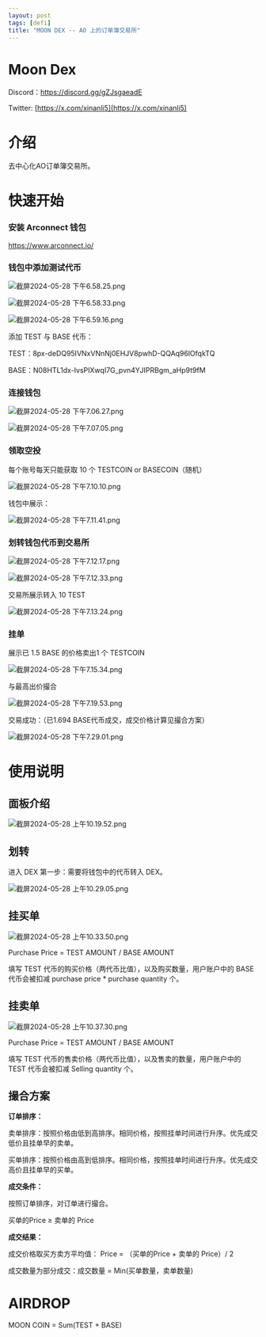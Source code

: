 ```yaml
---
layout: post
tags: [defi]
title: "MOON DEX -- AO 上的订单簿交易所"
---
```


# Moon Dex

Discord：https://discord.gg/gZJsgaeadE

Twitter:    [https://x.com/xinanli5](https://x.com/xinanli5)

# 介绍

去中心化AO订单簿交易所。

# 快速开始

### 安装 Arconnect 钱包

https://www.arconnect.io/

### 钱包中添加测试代币

![截屏2024-05-28 下午6.58.25.png](/images/moon/%E6%88%AA%E5%B1%8F2024-05-28_%E4%B8%8B%E5%8D%886.58.25.png)

![截屏2024-05-28 下午6.58.33.png](/images/moon/%E6%88%AA%E5%B1%8F2024-05-28_%E4%B8%8B%E5%8D%886.58.33.png)

![截屏2024-05-28 下午6.59.16.png](/images/moon/%E6%88%AA%E5%B1%8F2024-05-28_%E4%B8%8B%E5%8D%886.59.16.png)

添加 TEST 与 BASE 代币：

TEST：8px-deDQ95IVNxVNnNj0EHJV8pwhD-QQAq96lOfqkTQ

BASE：N08HTL1dx-IvsPIXwqI7G_pvn4YJIPRBgm_aHp9t9fM

### 连接钱包

![截屏2024-05-28 下午7.06.27.png](/images/moon/%E6%88%AA%E5%B1%8F2024-05-28_%E4%B8%8B%E5%8D%887.06.27.png)

![截屏2024-05-28 下午7.07.05.png](/images/moon/%E6%88%AA%E5%B1%8F2024-05-28_%E4%B8%8B%E5%8D%887.07.05.png)

### 领取空投

每个账号每天只能获取 10 个 TESTCOIN or BASECOIN（随机）

![截屏2024-05-28 下午7.10.10.png](/images/moon/%E6%88%AA%E5%B1%8F2024-05-28_%E4%B8%8B%E5%8D%887.10.10.png)

钱包中展示：

![截屏2024-05-28 下午7.11.41.png](/images/moon/%E6%88%AA%E5%B1%8F2024-05-28_%E4%B8%8B%E5%8D%887.11.41.png)

### 划转钱包代币到交易所

![截屏2024-05-28 下午7.12.17.png](/images/moon/%E6%88%AA%E5%B1%8F2024-05-28_%E4%B8%8B%E5%8D%887.12.17.png)

![截屏2024-05-28 下午7.12.33.png](/images/moon/%E6%88%AA%E5%B1%8F2024-05-28_%E4%B8%8B%E5%8D%887.12.33.png)

交易所展示转入 10 TEST

![截屏2024-05-28 下午7.13.24.png](/images/moon/%E6%88%AA%E5%B1%8F2024-05-28_%E4%B8%8B%E5%8D%887.13.24.png)

### 挂单

展示已 1.5 BASE 的价格卖出1 个 TESTCOIN

![截屏2024-05-28 下午7.15.34.png](/images/moon/%E6%88%AA%E5%B1%8F2024-05-28_%E4%B8%8B%E5%8D%887.15.34.png)

与最高出价撮合

![截屏2024-05-28 下午7.19.53.png](/images/moon/%E6%88%AA%E5%B1%8F2024-05-28_%E4%B8%8B%E5%8D%887.19.53.png)

交易成功：（已1.694 BASE代币成交，成交价格计算见撮合方案）

![截屏2024-05-28 下午7.29.01.png](/images/moon/%E6%88%AA%E5%B1%8F2024-05-28_%E4%B8%8B%E5%8D%887.29.01.png)

# 使用说明

## 面板介绍

![截屏2024-05-28 上午10.19.52.png](/images/moon/%E6%88%AA%E5%B1%8F2024-05-28_%E4%B8%8A%E5%8D%8810.19.52.png)

## 划转

进入 DEX 第一步：需要将钱包中的代币转入 DEX。

![截屏2024-05-28 上午10.29.05.png](/images/moon/%E6%88%AA%E5%B1%8F2024-05-28_%E4%B8%8A%E5%8D%8810.29.05.png)

## 挂买单

![截屏2024-05-28 上午10.33.50.png](/images/moon/%E6%88%AA%E5%B1%8F2024-05-28_%E4%B8%8A%E5%8D%8810.33.50.png)

Purchase Price = TEST AMOUNT / BASE AMOUNT

填写 TEST 代币的购买价格（两代币比值），以及购买数量，用户账户中的 BASE代币会被扣减 purchase price *  purchase quantity 个。

## 挂卖单

![截屏2024-05-28 上午10.37.30.png](/images/moon/%E6%88%AA%E5%B1%8F2024-05-28_%E4%B8%8A%E5%8D%8810.37.30.png)

Purchase Price = TEST AMOUNT / BASE AMOUNT

填写 TEST 代币的售卖价格（两代币比值），以及售卖的数量，用户账户中的 TEST 代币会被扣减 Selling quantity 个。

## 撮合方案

**订单排序：**

卖单排序：按照价格由低到高排序。相同价格，按照挂单时间进行升序。优先成交低价且挂单早的卖单。

买单排序：按照价格由高到低排序。相同价格，按照挂单时间进行升序。优先成交高价且挂单早的买单。

**成交条件：**

按照订单排序，对订单进行撮合。

买单的Price ≥ 卖单的 Price

**成交结果：**

成交价格取买方卖方平均值： Price = （买单的Price + 卖单的 Price）/ 2

成交数量为部分成交：成交数量 = Min(买单数量，卖单数量)

# AIRDROP

MOON COIN = Sum(TEST + BASE)